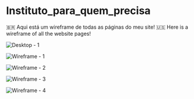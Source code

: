 # Instituto_para_quem_precisa

🇧🇷 Aqui está um wireframe de todas as páginas do meu site!
🇺🇸 Here is a wireframe of all the website pages!

![Desktop - 1](https://github.com/igorbraganca2003/Instituto_para_quem_precisa/assets/61918994/1089fc6d-b55a-43e3-8bef-42b959010c17)

![Wireframe - 1](https://github.com/igorbraganca2003/Instituto_para_quem_precisa/assets/61918994/3987eac3-51a0-45e9-8790-2e563b5daea2)

![Wireframe - 2](https://github.com/igorbraganca2003/Instituto_para_quem_precisa/assets/61918994/faeeae79-0e85-4c3f-aacd-d0ec10d47fc5)

![Wireframe - 3](https://github.com/igorbraganca2003/Instituto_para_quem_precisa/assets/61918994/f02c0e61-3358-4bae-a8ab-74304ebedf21)

![Wireframe - 4](https://github.com/igorbraganca2003/Instituto_para_quem_precisa/assets/61918994/126d849d-d614-4f32-aad9-77ae101e5159)
